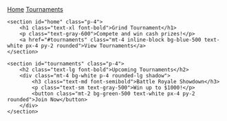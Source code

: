<!DOCTYPE html>
<html lang="en">
<head>
    <meta charset="UTF-8">
    <meta name="viewport" content="width=device-width, initial-scale=1.0">
    <title>Grind Tournament</title>
    <script src="https://cdn.tailwindcss.com"></script>
</head>
<body class="bg-gray-100 min-h-screen p-6">
    <nav class="mb-4">
        <a href="#home" class="mr-4">Home</a>
        <a href="#tournaments">Tournaments</a>
    </nav>

    <section id="home" class="p-4">
        <h1 class="text-xl font-bold">Grind Tournament</h1>
        <p class="text-gray-600">Compete and win cash prizes!</p>
        <a href="#tournaments" class="mt-4 inline-block bg-blue-500 text-white px-4 py-2 rounded">View Tournaments</a>
    </section>

    <section id="tournaments" class="p-4">
        <h2 class="text-lg font-bold">Upcoming Tournaments</h2>
        <div class="mt-4 bg-white p-4 rounded-lg shadow">
            <h3 class="text-md font-semibold">Battle Royale Showdown</h3>
            <p class="text-sm text-gray-500">Win up to $1000!</p>
            <button class="mt-2 bg-green-500 text-white px-4 py-2 rounded">Join Now</button>
        </div>
    </section>
</body>
</html>

